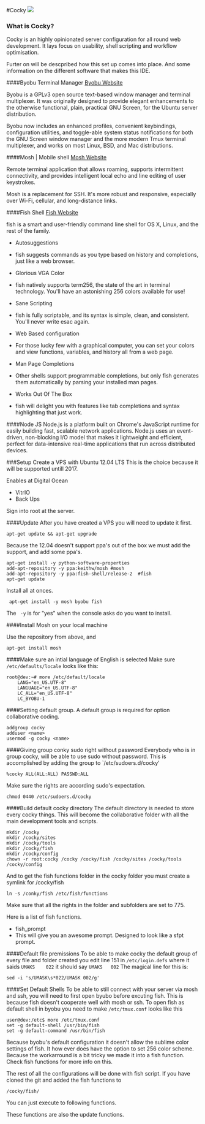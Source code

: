  
#Cocky <img src="http://ra-ge.net/img/cocky-logo.png">

### What is Cocky?
Cocky is an highly opinionated server configuration for all round web development. It lays focus on usability, shell scripting and workflow optimisation. 

Furter on will be descpribed how this set up comes into place. 
And some information on the different software that makes this IDE.


####Byobu Terminal Manager
[Byobu Website](http://byobu.co/)

Byobu is a GPLv3 open source text-based window manager and terminal multiplexer. It was originally designed to provide elegant enhancements to the otherwise functional, plain, practical GNU Screen, for the Ubuntu server distribution. 

Byobu now includes an enhanced profiles, convenient keybindings, configuration utilities, and toggle-able system status notifications for both the GNU Screen window manager and the more modern Tmux terminal multiplexer, and works on most Linux, BSD, and Mac distributions.


####Mosh | Mobile shell
[Mosh Website](http://mosh.mit.edu/)

Remote terminal application that allows roaming, supports intermittent connectivity, and provides intelligent local echo and line editing of user keystrokes.

Mosh is a replacement for SSH. It's more robust and responsive, especially over Wi-Fi, cellular, and long-distance links.

####Fish Shell
[Fish Website](http://fishshell.com/)

fish is a smart and user-friendly command line shell for OS X, Linux, and the rest of the family.

- Autosuggestions
 - fish suggests commands as you type based on history and completions, just like a web browser.

- Glorious VGA Color
 - fish natively supports term256, the state of the art in terminal technology. You'll have an astonishing 256 colors available for use!

- Sane Scripting
 - fish is fully scriptable, and its syntax is simple, clean, and consistent. You'll never write esac again.

- Web Based configuration
 - For those lucky few with a graphical computer, you can set your colors and view functions, variables, and history all from a web page.

- Man Page Completions
 - Other shells support programmable completions, but only fish generates them automatically by parsing your installed man pages.

- Works Out Of The Box
 - fish will delight you with features like tab completions and syntax highlighting that just work.

####Node JS
Node.js is a platform built on Chrome's JavaScript runtime for easily building fast, scalable network applications. Node.js uses an event-driven, non-blocking I/O model that makes it lightweight and efficient, perfect for data-intensive real-time applications that run across distributed devices.




###Setup
Create a VPS with Ubuntu 12.04 LTS
This is the choice because it will be supported untill 2017.

Enables at Digital Ocean

- VitrIO
- Back Ups

Sign into root at the server.

####Update
After you have created a VPS you will need to update it first.

    apt-get update && apt-get upgrade

Because the 12.04 doesn't support ppa's out of the box we must add the support, and add some ppa's.
 

    apt-get install -y python-software-properties
    add-apt-repository -y ppa:keithw/mosh #mosh
    add-apt-repository -y ppa:fish-shell/release-2  #fish
    apt-get update

Install all at onces.

     apt-get install -y mosh byobu fish 

The ` -y` is for "yes" when the console asks do you want to install.

####Install Mosh on your local machine

Use the repository from above, and 

    apt-get install mosh

####Make sure an intial language of English is selected
Make sure `/etc/defaults/locale` looks like this:

    root@dev:~# more /etc/default/locale
        LANG="en_US.UTF-8"
        LANGUAGE="en_US.UTF-8"
        LC_ALL="en_US.UTF-8"
        LC_BYOBU-1

####Setting default group.
A default group is required for option collaborative coding.

    addgroup cocky
    adduser <name> 
    usermod -g cocky <name>

####Giving group conky sudo right without password
Everybody who is in group cocky, will be able to use sudo without password.
This is accomplished by adding the group to `/etc/sudoers.d/cocky'

    %cocky ALL(ALL:ALL) PASSWD:ALL

Make sure the rights are according sudo's expectation.

    chmod 0440 /etc/sudoers.d/cocky

####Build default cocky directory 
The default directory is needed to store every cocky things.
This will become the collaborative folder with all the main development tools and scripts.

    mkdir /cocky
    mkdir /cocky/sites
    mkdir /cocky/tools
    mkdir /cocky/fish
    mkdir /cocky/config
    chown -r root:cocky /cocky /cocky/fish /cocky/sites /cocky/tools /cocky/config

And to get the fish functions folder in the cocky folder you must create a symlink for /cocky/fish

    ln -s /conky/fish /etc/fish/functions

Make sure that all the rights in the folder and subfolders are set to 775.

Here is a list of fish functions.

- fish_prompt 
 - This will give you an awesome prompt. Designed to look like a sfpt prompt.

####Default file premissions
To be able to make cocky the default group of every file and folder created you edit line 151 in `/etc/login.defs` where it saids `UMAKS    022` it should say `UMAKS   002`
The magical line for this is:

    sed -i 's/UMASK\s*022/UMASK 002/g'

####Set Default Shells
To be able to still connect with your server via mosh and ssh, you will need to first open byubo before excuting fish. This is because fish doesn't cooperate well with mosh or ssh.
To open fish as default shell in byobu you need to make `/etc/tmux.conf` looks like this 

    user@dev:/etc$ more /etc/tmux.conf
    set -g default-shell /usr/bin/fish
    set -g default-command /usr/bin/fish

Because byobu's default configuration it doesn't allow the sublime color settings of fish. It how ever does have the option to set 256 color scheme.
Because the workarround is a bit tricky we made it into a fish function.
Check fish functions for more info on this.

The rest of all the configurations will be done with fish script. If you have cloned the git and added the fish functions to 

    /cocky/fish/
    
You can just execute to following functions.



These functions are also the update functions.
